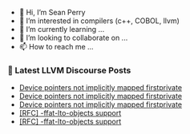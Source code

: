 - 👋 Hi, I’m Sean Perry
- 👀 I’m interested in compilers (c++, COBOL, llvm)
- 🌱 I’m currently learning ...
- 💞️ I’m looking to collaborate on ...
- 📫 How to reach me ...

<!---
s66perry/s66perry is a ✨ special ✨ repository because its `README.md` (this file) appears on your GitHub profile.
You can click the Preview link to take a look at your changes.
--->
### 📕 Latest LLVM Discourse Posts

<!-- DISCOURSE-LLVM:START -->
- [Device pointers not implicitly mapped firstprivate](https://discourse.llvm.org/t/device-pointers-not-implicitly-mapped-firstprivate/64902#post_6)
- [Device pointers not implicitly mapped firstprivate](https://discourse.llvm.org/t/device-pointers-not-implicitly-mapped-firstprivate/64902#post_5)
- [Device pointers not implicitly mapped firstprivate](https://discourse.llvm.org/t/device-pointers-not-implicitly-mapped-firstprivate/64902#post_4)
- [[RFC] -ffat-lto-objects support](https://discourse.llvm.org/t/rfc-ffat-lto-objects-support/63977#post_17)
- [[RFC] -ffat-lto-objects support](https://discourse.llvm.org/t/rfc-ffat-lto-objects-support/63977#post_16)
<!-- DISCOURSE-LLVM:END -->
